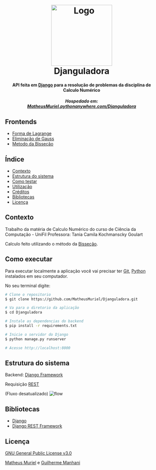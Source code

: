 <h1 align="center">
  <br>
  <img src="https://image.flaticon.com/icons/png/512/51/51661.png" alt="Logo" width="200">
  <br>
  Djanguladora
  <br>
</h1>

<h4 align="center">API feita em <a href="https://www.djangoproject.com/" target="_blank">Django</a> para a resolução de problemas da disciplina de Calculo Numérico</h4>


<h5 align="center">Hospedado em: </br><a href="http://matheusmuriel.pythonanywhere.com">MatheusMuriel.pythonanywhere.com/Djanguladora</a></h5>

## Frontends
- [Forma de Lagrange](https://github.com/MatheusMuriel/FormaDeLagrange)
- [Eliminação de Gauss](https://github.com/MatheusMuriel/EliminacaoDeGauss)
- [Metodo da Bisseção](https://github.com/MatheusMuriel/MetodoDaBissecao)

## Índice
- [Contexto](#contexto)
- [Estrutura do sistema](#estrutura-do-sistema)
- [Como testar](#como-testar)
- [Utilização](#utilização)
- [Créditos](#créditos)
- [Bibliotecas](#bibliotecas)
- [Licença](#licença)

## Contexto

Trabalho da matéria de Calculo Numérico do curso de Ciência da Computação - UniFil
Professora: Tania Camila Kochmanscky Goulart

Calculo feito utilizando o método da [Bisseção](https://pt.wikipedia.org/wiki/M%C3%A9todo_da_bisse%C3%A7%C3%A3o).

## Como executar

Para executar localmente a aplicação você vai precisar ter [Git](https://git-scm.com), [Python](https://www.python.org/) instalados em seu computador.

No seu terminal digite:
```bash
# Clone o repositorio
$ git clone https://github.com/MatheusMuriel/Djanguladora.git

# Va para o diretorio da aplicação
$ cd Djanguladora

# Instale as dependencias do backend
$ pip install -r requirements.txt

# Inicie o servidor do Django
$ python manage.py runserver

# Acesse http://localhost:8000
```

## Estrutura do sistema

Backend:  [Django Framework](https://www.djangoproject.com/)

Requisição [REST](https://pt.wikipedia.org/wiki/REST)

(Fluxo desatualizado)
![flow](https://imgur.com/1l1BDjB.jpg)

## Bibliotecas

- [Django](https://www.djangoproject.com/)
- [Django REST Framework](https://www.django-rest-framework.org/)


## Licença
[GNU General Public License v3.0](LICENSE)

 [Matheus Muriel](https://github.com/MatheusMuriel/) e [Guilherme Manhani](https://github.com/guilhermemanhani)
